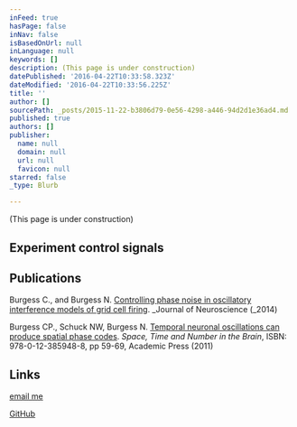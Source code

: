 ```yaml
---
inFeed: true
hasPage: false
inNav: false
isBasedOnUrl: null
inLanguage: null
keywords: []
description: (This page is under construction)
datePublished: '2016-04-22T10:33:58.323Z'
dateModified: '2016-04-22T10:33:56.225Z'
title: ''
author: []
sourcePath: _posts/2015-11-22-b3806d79-0e56-4298-a446-94d2d1e36ad4.md
published: true
authors: []
publisher:
  name: null
  domain: null
  url: null
  favicon: null
starred: false
_type: Blurb

---
```

(This page is under construction)

## Experiment control signals

## Publications

Burgess C., and Burgess N. [Controlling phase noise in oscillatory interference models of grid cell firing][0]. _Journal of Neuroscience (_2014)

Burgess CP., Schuck NW, Burgess N. [Temporal neuronal oscillations can produce spatial phase codes][1]. _Space, Time and Number in the Brain_, ISBN: 978-0-12-385948-8, pp 59-69, Academic Press (2011)

## Links

[email me][2]

[GitHub][3]

[0]: http://www.jneurosci.org/content/34/18/6224.long
[1]: http://www.sciencedirect.com/science/book/9780123859488
[2]: mailto:mail@chrisburgess.me.uk
[3]: https://github.com/dendritic